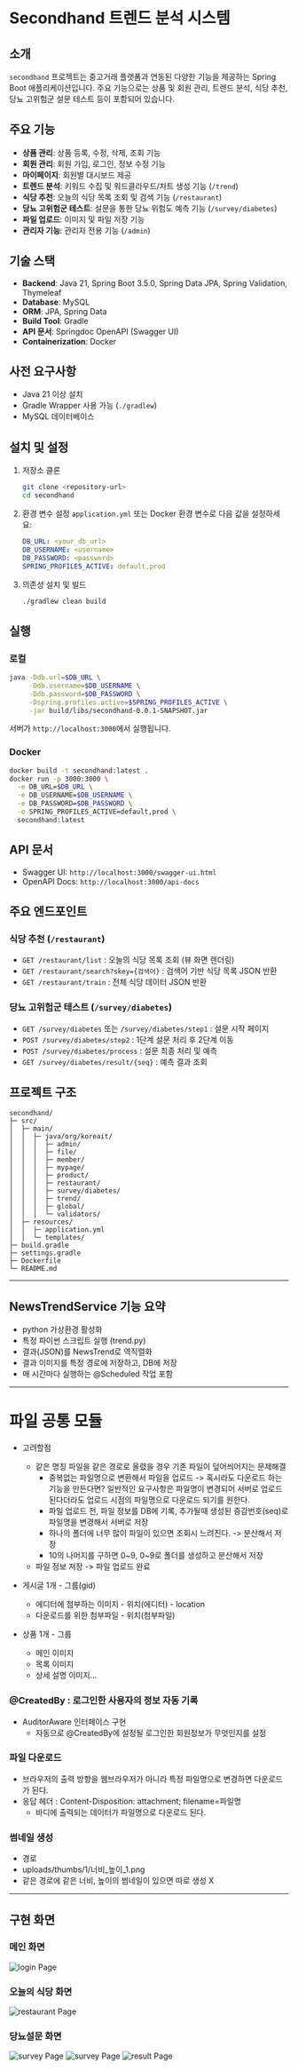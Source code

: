 # Secondhand 트렌드 분석 시스템

## 소개

`secondhand` 프로젝트는 중고거래 플랫폼과 연동된 다양한 기능을 제공하는 Spring Boot 애플리케이션입니다. 주요 기능으로는 상품 및 회원 관리, 트렌드 분석, 식당 추천, 당뇨 고위험군 설문 테스트 등이 포함되어 있습니다.

## 주요 기능

* **상품 관리**: 상품 등록, 수정, 삭제, 조회 기능
* **회원 관리**: 회원 가입, 로그인, 정보 수정 기능
* **마이페이지**: 회원별 대시보드 제공
* **트렌드 분석**: 키워드 수집 및 워드클라우드/차트 생성 기능 (`/trend`)
* **식당 추천**: 오늘의 식당 목록 조회 및 검색 기능 (`/restaurant`)
* **당뇨 고위험군 테스트**: 설문을 통한 당뇨 위험도 예측 기능 (`/survey/diabetes`)
* **파일 업로드**: 이미지 및 파일 저장 기능
* **관리자 기능**: 관리자 전용 기능 (`/admin`)

## 기술 스택

* **Backend**: Java 21, Spring Boot 3.5.0, Spring Data JPA, Spring Validation, Thymeleaf
* **Database**: MySQL 
* **ORM**: JPA, Spring Data
* **Build Tool**: Gradle
* **API 문서**: Springdoc OpenAPI (Swagger UI)
* **Containerization**: Docker

## 사전 요구사항

* Java 21 이상 설치
* Gradle Wrapper 사용 가능 (`./gradlew`)
* MySQL 데이터베이스

## 설치 및 설정

1. 저장소 클론

   ```bash
   git clone <repository-url>
   cd secondhand
   ```
2. 환경 변수 설정
   `application.yml` 또는 Docker 환경 변수로 다음 값을 설정하세요:

   ```yaml
   DB_URL: <your_db_url>
   DB_USERNAME: <username>
   DB_PASSWORD: <password>
   SPRING_PROFILES_ACTIVE: default,prod
   ```
3. 의존성 설치 및 빌드

   ```bash
   ./gradlew clean build
   ```

## 실행

### 로컬

```bash
java -Ddb.url=$DB_URL \
     -Ddb.username=$DB_USERNAME \
     -Ddb.password=$DB_PASSWORD \
     -Dspring.profiles.active=$SPRING_PROFILES_ACTIVE \
     -jar build/libs/secondhand-0.0.1-SNAPSHOT.jar
```

서버가 `http://localhost:3000`에서 실행됩니다.

### Docker

```bash
docker build -t secondhand:latest .
docker run -p 3000:3000 \
  -e DB_URL=$DB_URL \
  -e DB_USERNAME=$DB_USERNAME \
  -e DB_PASSWORD=$DB_PASSWORD \
  -e SPRING_PROFILES_ACTIVE=default,prod \
  secondhand:latest
```

## API 문서

* Swagger UI: `http://localhost:3000/swagger-ui.html`
* OpenAPI Docs: `http://localhost:3000/api-docs`

## 주요 엔드포인트

### 식당 추천 (`/restaurant`)

* `GET /restaurant/list` : 오늘의 식당 목록 조회 (뷰 화면 렌더링)
* `GET /restaurant/search?skey={검색어}` : 검색어 기반 식당 목록 JSON 반환
* `GET /restaurant/train` : 전체 식당 데이터 JSON 반환

### 당뇨 고위험군 테스트 (`/survey/diabetes`)

* `GET /survey/diabetes` 또는 `/survey/diabetes/step1` : 설문 시작 페이지
* `POST /survey/diabetes/step2` : 1단계 설문 처리 후 2단계 이동
* `POST /survey/diabetes/process` : 설문 최종 처리 및 예측
* `GET /survey/diabetes/result/{seq}` : 예측 결과 조회

## 프로젝트 구조

```
secondhand/
├─ src/
│  ├─ main/
│  │  ├─ java/org/koreait/
│  │  │  ├─ admin/
│  │  │  ├─ file/
│  │  │  ├─ member/
│  │  │  ├─ mypage/
│  │  │  ├─ product/
│  │  │  ├─ restaurant/
│  │  │  ├─ survey/diabetes/
│  │  │  ├─ trend/
│  │  │  ├─ global/
│  │  │  └─ validators/
│  ├─ resources/
│  │  ├─ application.yml
│  │  └─ templates/
├─ build.gradle
├─ settings.gradle
├─ Dockerfile
└─ README.md
```

--------------------------------------


## NewsTrendService 기능 요약
  - python 가상환경 활성화
  - 특정 파이썬 스크립트 실행 (trend.py)
  - 결과(JSON)를 NewsTrend로 역직렬화
  - 결과 이미지를 특정 경로에 저장하고, DB에 저장
  - 매 시간마다 실행하는 @Scheduled 작업 포함

-------------------------------------------------------

# 파일 공통 모듈
- 고려할점
  - 같은 명칭 파일을 같은 경로로 올렸을 경우 기존 파일이 덮어씌어지는 문제해결
    - 중복없는 파일명으로 변환해서 파일을 업로드 -> 혹시라도 다운로드 하는 기능을 만든다면? 
      일반적인 요구사항은 파일명이 변경되어 서버로 업로드 된다더라도 업로드 시점의 파일명으로 다운로드 되기를 원한다.
    - 파일 업로드 전, 파일 정보를 DB에 기록, 추가될때 생성된 증감번호(seq)로 파일명을 변경해서 서버로 저장
    - 하나의 폴더에 너무 많이 파일이 있으면 조회시 느려진다. -> 분산해서 저장
    - 10의 나머지를 구하면 0~9, 0~9로 폴더를 생성하고 분산해서 저장
  - 파일 정보 저장 -> 파일 업로드 완료
  
- 게시글 1개 - 그룹(gid)
  - 에디터에 첨부하는 이미지 - 위치(에디터) - location
  - 다운로드를 위한 첨부파일 - 위치(첨부파일)
    
- 상품 1개 - 그룹
  - 메인 이미지
  - 목록 이미지
  - 상세 설명 이미지...

### @CreatedBy : 로그인한 사용자의 정보 자동 기록
- AuditorAware 인터페이스 구현
  - 자동으로 @CreatedBy에 설정될 로그인한 회원정보가 무엇인지를 설정

### 파일 다운로드
- 브라우저의 출력 방향을 웹브라우저가 아니라 특정 파일명으로 변경하면 다운로드가 된다.
- 응답 헤더 : Content-Disposition: attachment; filename=파일명
  - 바디에 출력되는 데이터가 파일명으로 다운로드 된다.

### 썸네일 생성
- 경로
- uploads/thumbs/1/너비_높이_1.png
- 같은 경로에 같은 너비, 높이의 썸네일이 있으면 따로 생성 X

---

## 구현 화면
### 메인 화면
![login Page](docs/images/login.png)

### 오늘의 식당 화면
![restaurant Page](docs/images/restaurant.png)

### 당뇨설문 화면
![survey Page](docs/images/survey1.png)
![survey Page](docs/images/survey2.png)
![result Page](docs/images/survey3.png)
